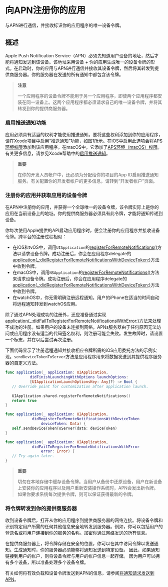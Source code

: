 # 向APN注册你的应用

与APN进行通信，并接收标识你的应用程序的唯一设备令牌。

## 概述

Apple Push Notification Service（APN）必须先知道用户设备的地址，然后才能将通知发送到该设备。该地址采用设备 + 你的应用生成唯一的设备令牌的形式。在启动时，你的应用与APN进行通信并接收其设备令牌，然后将其转发到提供商服务器。你的服务器在发送的所有通知中都包含该令牌。

> **注意**
>
> 一个应用程序的设备令牌不能用于另一个应用程序，即使两个应用程序都安装在同一设备上。这两个应用程序都必须请求自己的唯一设备令牌，并将其转发到你的提供商服务器。

### 启用推送通知功能

应用必须具有适当的权利才能使用推送通知。要将这些权利添加到你的应用程序，请在Xcode项目中启用“推送通知”功能，如图1所示。在iOS中启用此选项会将[APS环境权限](#)添加到该应用程序。在macOS中，它添加了[APS环境（macOS）权限](#)。有关更多信息，请参见Xcode帮助中的[启用推送通知](#)。

> **重要**
>
> 在你的开发人员帐户中，还必须为分配给你的项目的App ID启用推送通知服务。有关配置你的开发者帐户的更多信息，请转到“开发者帐户”页面。

### 注册你的应用并获取应用的设备令牌

在APN中注册你的应用，并获得一个全球唯一的设备令牌，该令牌实际上是你的应用在当前设备上的地址。你的提供商服务器必须具有此令牌，才能将通知传递到设备。

你每次使用Apple提供的API启动应用程序时，便会注册你的应用程序并接收设备令牌。跨平台的注册过程相似：

* 在iOS和tvOS中，调用`UIApplication`的[registerForRemoteNotifications()]()方法以请求设备令牌。成功注册后，你会在应用程序delegate的[application(_:didRegisterForRemoteNotificationsWithDeviceToken:)]()方法中收到令牌。
* 在macOS中，调用`NSApplication`的[registerForRemoteNotifications()]()方法来请求设备令牌。成功注册后，你会在应用程序delegate的[application(_:didRegisterForRemoteNotificationsWithDeviceToken:)]()方法中收到令牌。
* 在watchOS中，你无需明确注册远程通知。用户的iPhone在适当的时间自动将远程通知转发到watchOS应用。

除了通过APN处理成功的注册外，还应准备通过实现[application(_:didFailToRegisterForRemoteNotificationsWithError:)](#)方法来处理不成功的注册。如果用户的设备未连接到网络，APNs服务器由于任何原因无法访问或应用程序没有适当的代码签名权利，则注册可能会失败。发生故障时，请设置一个标志，并在以后尝试再次注册。

下面代码显示了注册远程通知并接收相应令牌所需的iOS应用委托方法的示例实现。`sendDeviceTokenToServer`方法是应用程序用来将数据发送到其提供程序服务器的自定义方法。

```swift
func application(_ application: UIApplication,
           didFinishLaunchingWithOptions launchOptions:
           [UIApplicationLaunchOptionsKey: Any]?) -> Bool {
   // Override point for customization after application launch.
               
   UIApplication.shared.registerForRemoteNotifications()
   return true
}

func application(_ application: UIApplication,
            didRegisterForRemoteNotificationsWithDeviceToken 
                deviceToken: Data) {
   self.sendDeviceTokenToServer(data: deviceToken)
}

func application(_ application: UIApplication,
            didFailToRegisterForRemoteNotificationsWithError 
                error: Error) {
   // Try again later.
}
```

> **重要**
>
> 切勿在本地存储中缓存设备令牌。当用户从备份中还原设备，用户在新设备上安装你的应用程序以及用户重新安装操作系统时，APN会发出新令牌。 如果你要求系统每次提供令牌，则可以保证获得最新的令牌。

### 将令牌转发到你的提供商服务器

收到设备令牌后，打开从你的应用程序到提供商服务器的网络连接。将设备令牌和识别特定用户所需的任何其他信息安全地转发到服务器。例如，你可以包括用户的登录名或将用户连接到你的服务的名称。加密你通过网络发送的所有信息。

在提供商服务器上，将令牌存储在安全的位置，你可以在其中访问令牌以发送通知。生成通知时，你的服务器必须能够将通知发送到特定设备。 因此，如果通知链接到用户的帐户，则将设备令牌与用户的帐户信息一起存储。 因为用户可以拥有多个设备，所以准备处理多个设备令牌。

有关如何将有效负载和设备令牌发送到APN的信息，请参阅[将通知请求发送到APN](#)。